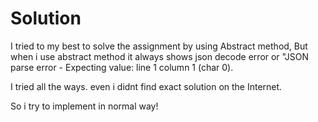 # Solution
I tried to my best to solve the assignment by using Abstract method, But when i use abstract method it always shows json decode error or  "JSON parse error - Expecting value: line 1 column 1 (char 0).

I tried all the ways. even i didnt  find exact solution on the Internet.

So i try to implement in normal way!
